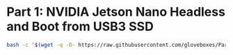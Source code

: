 # Part 1: NVIDIA Jetson Nano Headless and Boot from USB3 SSD

```bash
bash -c "$(wget -q -O- https://raw.githubusercontent.com/gloveboxes/Part-1-NVIDIA-Jetson-Nano-Headless-and-Boot-from-USB3-SSD/master/init.sh)"
```